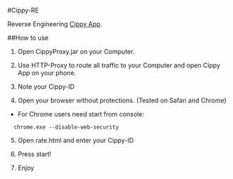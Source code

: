 #Cippy-RE

Reverse Engineering [Cippy App].

##How to use

1. Open CippyProxy.jar on your Computer.

2. Use HTTP-Proxy to route all traffic to your Computer and open Cippy App on your phone.

3. Note your Cippy-ID

4. Open your browser without protections. (Tested on Safari and Chrome)
  - For Chrome users need start from console:
  ```
    chrome.exe --disable-web-security
  ```
  
5. Open rate.html and enter your Cippy-ID

6. Press start!

7. Enjoy

[Cippy App]: http://http://www.cippy.it
